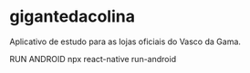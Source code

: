 # gigantedacolina
Aplicativo de estudo para as lojas oficiais do Vasco da Gama.



RUN ANDROID
npx react-native run-android